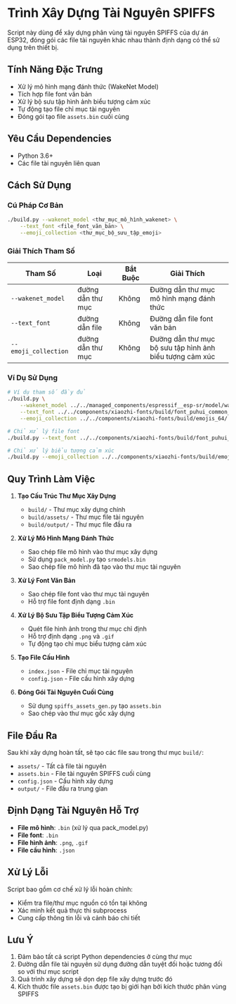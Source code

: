 # Trình Xây Dựng Tài Nguyên SPIFFS

Script này dùng để xây dựng phân vùng tài nguyên SPIFFS của dự án ESP32, đóng gói các file tài nguyên khác nhau thành định dạng có thể sử dụng trên thiết bị.

## Tính Năng Đặc Trưng

- Xử lý mô hình mạng đánh thức (WakeNet Model)
- Tích hợp file font văn bản
- Xử lý bộ sưu tập hình ảnh biểu tượng cảm xúc
- Tự động tạo file chỉ mục tài nguyên
- Đóng gói tạo file `assets.bin` cuối cùng

## Yêu Cầu Dependencies

- Python 3.6+
- Các file tài nguyên liên quan

## Cách Sử Dụng

### Cú Pháp Cơ Bản

```bash
./build.py --wakenet_model <thư_mục_mô_hình_wakenet> \
    --text_font <file_font_văn_bản> \
    --emoji_collection <thư_mục_bộ_sưu_tập_emoji>
```

### Giải Thích Tham Số

| Tham Số | Loại | Bắt Buộc | Giải Thích |
|------|------|------|------|
| `--wakenet_model` | đường dẫn thư mục | Không | Đường dẫn thư mục mô hình mạng đánh thức |
| `--text_font` | đường dẫn file | Không | Đường dẫn file font văn bản |
| `--emoji_collection` | đường dẫn thư mục | Không | Đường dẫn thư mục bộ sưu tập hình ảnh biểu tượng cảm xúc |

### Ví Dụ Sử Dụng

```bash
# Ví dụ tham số đầy đủ
./build.py \
    --wakenet_model ../../managed_components/espressif__esp-sr/model/wakenet_model/wn9_nihaoxiaozhi_tts \
    --text_font ../../components/xiaozhi-fonts/build/font_puhui_common_20_4.bin \
    --emoji_collection ../../components/xiaozhi-fonts/build/emojis_64/

# Chỉ xử lý file font
./build.py --text_font ../../components/xiaozhi-fonts/build/font_puhui_common_20_4.bin

# Chỉ xử lý biểu tượng cảm xúc
./build.py --emoji_collection ../../components/xiaozhi-fonts/build/emojis_64/
```

## Quy Trình Làm Việc

1. **Tạo Cấu Trúc Thư Mục Xây Dựng**
   - `build/` - Thư mục xây dựng chính
   - `build/assets/` - Thư mục file tài nguyên
   - `build/output/` - Thư mục file đầu ra

2. **Xử Lý Mô Hình Mạng Đánh Thức**
   - Sao chép file mô hình vào thư mục xây dựng
   - Sử dụng `pack_model.py` tạo `srmodels.bin`
   - Sao chép file mô hình đã tạo vào thư mục tài nguyên

3. **Xử Lý Font Văn Bản**
   - Sao chép file font vào thư mục tài nguyên
   - Hỗ trợ file font định dạng `.bin`

4. **Xử Lý Bộ Sưu Tập Biểu Tượng Cảm Xúc**
   - Quét file hình ảnh trong thư mục chỉ định
   - Hỗ trợ định dạng `.png` và `.gif`
   - Tự động tạo chỉ mục biểu tượng cảm xúc

5. **Tạo File Cấu Hình**
   - `index.json` - File chỉ mục tài nguyên
   - `config.json` - File cấu hình xây dựng

6. **Đóng Gói Tài Nguyên Cuối Cùng**
   - Sử dụng `spiffs_assets_gen.py` tạo `assets.bin`
   - Sao chép vào thư mục gốc xây dựng

## File Đầu Ra

Sau khi xây dựng hoàn tất, sẽ tạo các file sau trong thư mục `build/`:

- `assets/` - Tất cả file tài nguyên
- `assets.bin` - File tài nguyên SPIFFS cuối cùng
- `config.json` - Cấu hình xây dựng
- `output/` - File đầu ra trung gian

## Định Dạng Tài Nguyên Hỗ Trợ

- **File mô hình**: `.bin` (xử lý qua pack_model.py)
- **File font**: `.bin`
- **File hình ảnh**: `.png`, `.gif`
- **File cấu hình**: `.json`

## Xử Lý Lỗi

Script bao gồm cơ chế xử lý lỗi hoàn chỉnh:

- Kiểm tra file/thư mục nguồn có tồn tại không
- Xác minh kết quả thực thi subprocess
- Cung cấp thông tin lỗi và cảnh báo chi tiết

## Lưu Ý

1. Đảm bảo tất cả script Python dependencies ở cùng thư mục
2. Đường dẫn file tài nguyên sử dụng đường dẫn tuyệt đối hoặc tương đối so với thư mục script
3. Quá trình xây dựng sẽ dọn dẹp file xây dựng trước đó
4. Kích thước file `assets.bin` được tạo bị giới hạn bởi kích thước phân vùng SPIFFS
